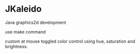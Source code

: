 JKaleido
========

Java graphics2d development

use make command

custom at mouse toggled color control using hue, saturation and brightness.
